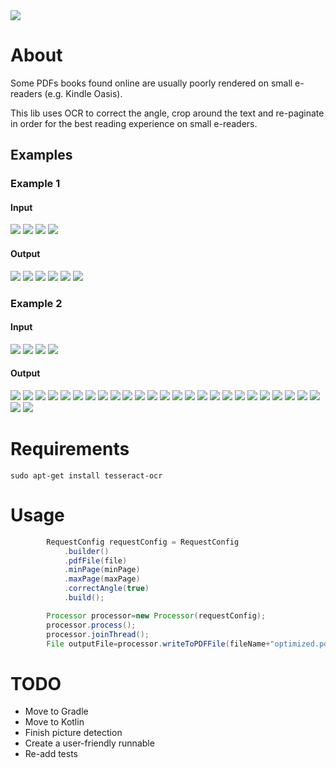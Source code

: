<a href="https://paypal.me/benckx/2">
<img src="https://img.shields.io/badge/Donate-PayPal-green.svg"/>
</a>

# About

Some PDFs books found online are usually poorly rendered on small e-readers (e.g. Kindle Oasis).

This lib uses OCR to correct the angle, crop around the text and re-paginate in order for the best reading experience on
small e-readers.

## Examples

### Example 1

#### Input

<p float="left">
    <img src="thumbs/baudrillard_input_page_1.jpg"/>
    <img src="thumbs/baudrillard_input_page_2.jpg"/>
    <img src="thumbs/baudrillard_input_page_3.jpg"/>
    <img src="thumbs/baudrillard_input_page_4.jpg"/>
</p>

#### Output

<p float="left">
    <img src="thumbs/baudrillard_output_page_1.jpg"/>
    <img src="thumbs/baudrillard_output_page_2.jpg"/>
    <img src="thumbs/baudrillard_output_page_3.jpg"/>
    <img src="thumbs/baudrillard_output_page_4.jpg"/>
    <img src="thumbs/baudrillard_output_page_5.jpg"/>
    <img src="thumbs/baudrillard_output_page_6.jpg"/>
</p>

### Example 2

#### Input

<p float="left">
    <img src="thumbs/edinburgh_input_page_1.jpg"/>
    <img src="thumbs/edinburgh_input_page_2.jpg"/>
    <img src="thumbs/edinburgh_input_page_3.jpg"/>
    <img src="thumbs/edinburgh_input_page_4.jpg"/>
</p>

#### Output

<p float="left">
    <img src="thumbs/edinburgh_output_page_1.jpg"/>
    <img src="thumbs/edinburgh_output_page_2.jpg"/>
    <img src="thumbs/edinburgh_output_page_3.jpg"/>
    <img src="thumbs/edinburgh_output_page_4.jpg"/>
    <img src="thumbs/edinburgh_output_page_5.jpg"/>
    <img src="thumbs/edinburgh_output_page_6.jpg"/>
    <img src="thumbs/edinburgh_output_page_7.jpg"/>
    <img src="thumbs/edinburgh_output_page_8.jpg"/>
    <img src="thumbs/edinburgh_output_page_9.jpg"/>
    <img src="thumbs/edinburgh_output_page_10.jpg"/>
    <img src="thumbs/edinburgh_output_page_11.jpg"/>
    <img src="thumbs/edinburgh_output_page_12.jpg"/>
    <img src="thumbs/edinburgh_output_page_13.jpg"/>
    <img src="thumbs/edinburgh_output_page_14.jpg"/>
    <img src="thumbs/edinburgh_output_page_15.jpg"/>
    <img src="thumbs/edinburgh_output_page_16.jpg"/>
    <img src="thumbs/edinburgh_output_page_17.jpg"/>
    <img src="thumbs/edinburgh_output_page_18.jpg"/>
    <img src="thumbs/edinburgh_output_page_19.jpg"/>
    <img src="thumbs/edinburgh_output_page_20.jpg"/>
    <img src="thumbs/edinburgh_output_page_21.jpg"/>
    <img src="thumbs/edinburgh_output_page_22.jpg"/>
    <img src="thumbs/edinburgh_output_page_23.jpg"/>
    <img src="thumbs/edinburgh_output_page_24.jpg"/>
    <img src="thumbs/edinburgh_output_page_25.jpg"/>
    <img src="thumbs/edinburgh_output_page_26.jpg"/>
    <img src="thumbs/edinburgh_output_page_27.jpg"/>
</p>

# Requirements

```shell
sudo apt-get install tesseract-ocr
```

# Usage

```java
        RequestConfig requestConfig = RequestConfig
            .builder()
            .pdfFile(file)
            .minPage(minPage)
            .maxPage(maxPage)
            .correctAngle(true)
            .build();

        Processor processor=new Processor(requestConfig);
        processor.process();
        processor.joinThread();
        File outputFile=processor.writeToPDFFile(fileName+"optimized.pdf");
```

# TODO

* Move to Gradle
* Move to Kotlin
* Finish picture detection
* Create a user-friendly runnable
* Re-add tests
